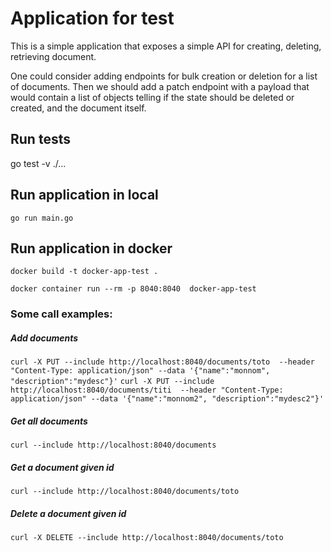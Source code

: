# Application for test

This is a simple application that exposes a simple API for creating, deleting, retrieving document.

One could consider adding endpoints for bulk creation or deletion for a list of documents.
Then we should add a patch endpoint with a payload that would contain a list of objects telling if the state 
should be deleted or created, and the document itself.

## Run tests
go test -v ./...

## Run application in local
`go run main.go`

## Run application in docker
`docker build -t docker-app-test .`

`docker container run --rm -p 8040:8040  docker-app-test`

### Some call examples:

##### Add documents
`curl -X PUT --include http://localhost:8040/documents/toto  --header "Content-Type: application/json" --data '{"name":"monnom", "description":"mydesc"}'`
`curl -X PUT --include http://localhost:8040/documents/titi  --header "Content-Type: application/json" --data '{"name":"monnom2", "description":"mydesc2"}'`

##### Get all documents
`curl --include http://localhost:8040/documents`

##### Get a document given id
`curl --include http://localhost:8040/documents/toto`

##### Delete a document given id
`curl -X DELETE --include http://localhost:8040/documents/toto`
